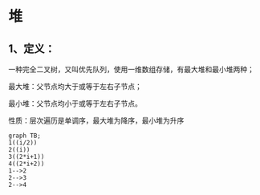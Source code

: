 # 堆

## 1、定义：

一种完全二叉树，又叫优先队列，使用一维数组存储，有最大堆和最小堆两种；

最大堆：父节点均大于或等于左右子节点；

最小堆：父节点均小于或等于左右子节点。

性质：层次遍历是单调序，最大堆为降序，最小堆为升序

```mermaid
graph TB;
1((i/2))
2((i))
3((2*i+1))
4((2*i+2))
1-->2
2-->3
2-->4
```